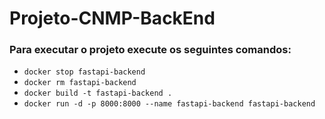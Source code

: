 # Projeto-CNMP-BackEnd

### Para executar o projeto execute os seguintes comandos:

- `docker stop fastapi-backend`
- `docker rm fastapi-backend`
- `docker build -t fastapi-backend .`
- `docker run -d -p 8000:8000 --name fastapi-backend fastapi-backend`


